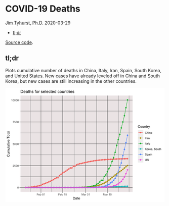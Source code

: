 COVID-19 Deaths
================
[Jim Tyhurst, Ph.D.](https://www.jimtyhurst.com/)
2020-03-29

  - [tl;dr](#tldr)

[Source code](./covid19_deaths.Rmd).

## tl;dr

Plots cumulative number of deaths in China, Italy, Iran, Spain, South
Korea, and United States. New cases have already leveled off in China
and South Korea, but new cases are still increasing in the other
countries.

![](covid19_deaths_files/figure-gfm/total_by_country_summary-1.png)<!-- -->
